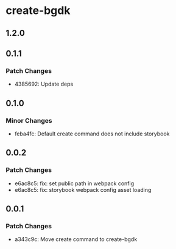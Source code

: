 # create-bgdk

## 1.2.0

## 0.1.1

### Patch Changes

- 4385692: Update deps

## 0.1.0

### Minor Changes

- feba4fc: Default create command does not include storybook

## 0.0.2

### Patch Changes

- e6ac8c5: fix: set public path in webpack config
- e6ac8c5: fix: storybook webpack config asset loading

## 0.0.1

### Patch Changes

- a343c9c: Move create command to create-bgdk
